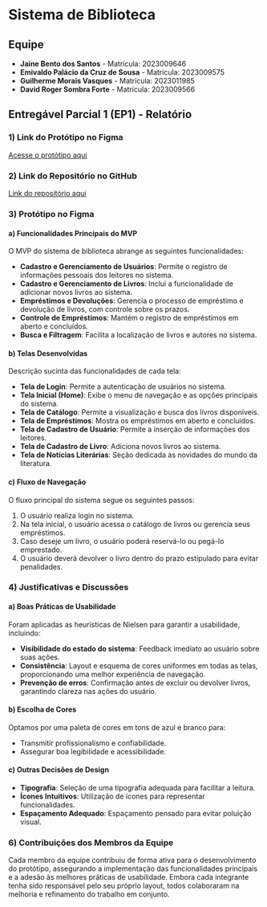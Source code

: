 # Sistema de Biblioteca

## Equipe

- **Jaine Bento dos Santos** - Matrícula: 2023009646
- **Emivaldo Palácio da Cruz de Sousa** - Matrícula: 2023009575
- **Guilherme Morais Vasques** - Matrícula: 2023011985
- **David Roger Sombra Forte** - Matrícula: 2023009566

## Entregável Parcial 1 (EP1) - Relatório

### 1) Link do Protótipo no Figma
[Acesse o protótipo aqui](https://www.figma.com/proto/L0qZVefHn4Yt8uNf1hlvzD/Sistema-de-Biblioteca?node-id=7-22&p=f&t=vSeN5NzuFX4ao5D5-1&scaling=scale-down&content-scaling=fixed&page-id=0%3A1&starting-point-node-id=7%3A22&show-proto-sidebar=1)

### 2) Link do Repositório no GitHub
[Link do repositório aqui](https://github.com/Guilhermemvas/ADS-Library)

### 3) Protótipo no Figma

#### a) Funcionalidades Principais do MVP

O MVP do sistema de biblioteca abrange as seguintes funcionalidades:
- **Cadastro e Gerenciamento de Usuários**: Permite o registro de informações pessoais dos leitores no sistema.
- **Cadastro e Gerenciamento de Livros**: Inclui a funcionalidade de adicionar novos livros ao sistema.
- **Empréstimos e Devoluções**: Gerencia o processo de empréstimo e devolução de livros, com controle sobre os prazos.
- **Controle de Empréstimos**: Mantém o registro de empréstimos em aberto e concluídos.
- **Busca e Filtragem**: Facilita a localização de livros e autores no sistema.

#### b) Telas Desenvolvidas

Descrição sucinta das funcionalidades de cada tela:
- **Tela de Login**: Permite a autenticação de usuários no sistema.
- **Tela Inicial (Home)**: Exibe o menu de navegação e as opções principais do sistema.
- **Tela de Catálogo**: Permite a visualização e busca dos livros disponíveis.
- **Tela de Empréstimos**: Mostra os empréstimos em aberto e concluídos.
- **Tela de Cadastro de Usuário**: Permite a inserção de informações dos leitores.
- **Tela de Cadastro de Livro**: Adiciona novos livros ao sistema.
- **Tela de Notícias Literárias**: Seção dedicada às novidades do mundo da literatura.

#### c) Fluxo de Navegação

O fluxo principal do sistema segue os seguintes passos:
1. O usuário realiza login no sistema.
2. Na tela inicial, o usuário acessa o catálogo de livros ou gerencia seus empréstimos.
3. Caso deseje um livro, o usuário poderá reservá-lo ou pegá-lo emprestado.
4. O usuário deverá devolver o livro dentro do prazo estipulado para evitar penalidades.

### 4) Justificativas e Discussões

#### a) Boas Práticas de Usabilidade

Foram aplicadas as heurísticas de Nielsen para garantir a usabilidade, incluindo:
- **Visibilidade do estado do sistema**: Feedback imediato ao usuário sobre suas ações.
- **Consistência**: Layout e esquema de cores uniformes em todas as telas, proporcionando uma melhor experiência de navegação.
- **Prevenção de erros**: Confirmação antes de excluir ou devolver livros, garantindo clareza nas ações do usuário.

#### b) Escolha de Cores

Optamos por uma paleta de cores em tons de azul e branco para:
- Transmitir profissionalismo e confiabilidade.
- Assegurar boa legibilidade e acessibilidade.

#### c) Outras Decisões de Design

- **Tipografia**: Seleção de uma tipografia adequada para facilitar a leitura.
- **Ícones Intuitivos**: Utilização de ícones para representar funcionalidades.
- **Espaçamento Adequado**: Espaçamento pensado para evitar poluição visual.

### 6) Contribuições dos Membros da Equipe

Cada membro da equipe contribuiu de forma ativa para o desenvolvimento do protótipo, assegurando a implementação das funcionalidades principais e a adesão às melhores práticas de usabilidade. Embora cada integrante tenha sido responsável pelo seu próprio layout, todos colaboraram na melhoria e refinamento do trabalho em conjunto.
